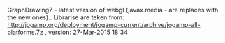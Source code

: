 GraphDrawing7 - latest version of webgl (javax.media - are replaces with the new ones)..
Librarise are teken from: http://jogamp.org/deployment/jogamp-current/archive/jogamp-all-platforms.7z  , version: 27-Mar-2015 18:34 	
